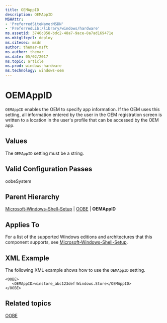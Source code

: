 ```yaml
---
title: OEMAppID
description: OEMAppID
MSHAttr:
- 'PreferredSiteName:MSDN'
- 'PreferredLib:/library/windows/hardware'
ms.assetid: 3746c858-bdc2-48a7-9ace-8a7ad169471e
ms.mktglfcycl: deploy
ms.sitesec: msdn
author: themar-msft
ms.author: themar
ms.date: 05/02/2017
ms.topic: article
ms.prod: windows-hardware
ms.technology: windows-oem
---
```


# OEMAppID


`OEMAppID` enables the OEM to specify app information. If the OEM uses this setting, all information entered by the user in the OEM registration screen is written to a location in the user's profile that can be accessed by the OEM app.

## Values


The `OEMAppID` setting must be a string.

## Valid Configuration Passes


oobeSystem

## Parent Hierarchy


[Microsoft-Windows-Shell-Setup](microsoft-windows-shell-setup.md) | [OOBE](microsoft-windows-shell-setup-oobe.md) | **OEMAppID**

## Applies To


For a list of the supported Windows editions and architectures that this component supports, see [Microsoft-Windows-Shell-Setup](microsoft-windows-shell-setup.md).

## XML Example


The following XML example shows how to use the `OEMAppID` setting.

```
<OOBE>
   <OEMAppID>winstore_abc123def!Windows.Store</OEMAppID>
</OOBE>
```

## Related topics


[OOBE](microsoft-windows-shell-setup-oobe.md)

 

 







